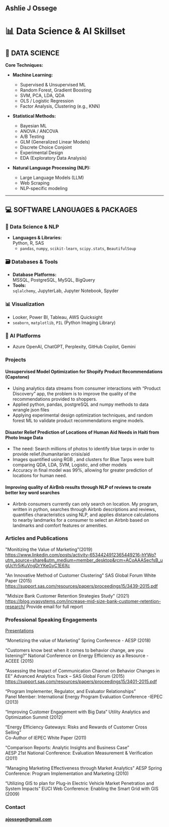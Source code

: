 ## Ashlie J Ossege


# 📊 Data Science & AI Skillset

## 🧠 DATA SCIENCE

**Core Techniques:**

- **Machine Learning:**  
  - Supervised & Unsupervised ML  
  - Random Forest, Gradient Boosting  
  - SVM, PCA, LDA, QDA  
  - OLS / Logistic Regression  
  - Factor Analysis, Clustering (e.g., KNN)  

- **Statistical Methods:**  
  - Bayesian ML  
  - ANOVA / ANCOVA  
  - A/B Testing  
  - GLM (Generalized Linear Models)  
  - Discrete Choice Conjoint  
  - Experimental Design  
  - EDA (Exploratory Data Analysis)

- **Natural Language Processing (NLP):**  
  - Large Language Models (LLM)  
  - Web Scraping  
  - NLP-specific modeling

---

## 💻 SOFTWARE LANGUAGES & PACKAGES

### 🧮 Data Science & NLP
- **Languages & Libraries:**  
  Python, R, SAS  
  - `pandas`, `numpy`, `scikit-learn`, `scipy.stats`, `BeautifulSoup`

### 🗃️ Databases & Tools
- **Database Platforms:**  
  MSSQL, PostgreSQL, MySQL, BigQuery  
- **Tools:**  
  `sqlalchemy`, JupyterLab, Jupyter Notebook, Spyder

### 📊 Visualization
- Looker, Power BI, Tableau, AWS Quicksight  
- `seaborn`, `matplotlib`, `PIL` (Python Imaging Library)

### 🤖 AI Platforms
- Azure OpenAI, ChatGPT, Perplexity, GitHub Copilot, Gemini



### Projects

####	Unsupervised Model Optimization for Shopify Product Recommendations (Capstone)
* 	Using analytics data streams from consumer interactions with “Product Discovery” app, the problem is to improve the quality of the recommendations provided to shoppers.
* 	Applied python, pandas, postgreSQL and numpy methods to data wrangle json files
* 	Applying experimental design optimization techniques, and random forest ML to validate product recommendations engine models.

####	Disaster Relief Prediction of Locations of Human Aid Needs in Haiti from Photo Image Data 
* 	The need: Search millions of photos to identify blue tarps in order to provide relief.(humanitarian crisis/aid
* 	Images quantified using RGB , and clusters for Blue Tarps were built comparing QDA, LDA, SVM, Logistic, and other models
* 	Accuracy in final model was 99%, allowing for greater prediction of locations for human need.


####	Improving quality of AirBnb results through NLP of reviews to create better key word searches
*	Airbnb consumers currently can only search on location.  My program, written in python, searches through Airbnb descriptions and reviews, quantifies characteristics using NLP, and applies distance calculations to nearby landmarks for a consumer to select an Airbnb based on landmarks and comfort features or amenities.

### Articles and Publications
"Monitizing the Value of Marketing"(2019)
https://www.linkedin.com/posts/activity-6534424912365449216-hYWq?utm_source=share&utm_medium=member_desktop&rcm=ACoAAASecfsB_ugUcYr5jKuVngDrYKeGyC1E6Xc

"An Innovative Method of Customer Clustering"
SAS Global Forum White Paper (2015)
https://support.sas.com/resources/papers/proceedings15/3439-2015.pdf

"Midsize Bank Customer Retention Strategies Study" (2021)
https://blog.vyasystems.com/increase-mid-size-bank-customer-retention-research/
Provide email for full report


### Professional Speaking Engagements

[Presentations](ajossege.github.io/presentations)

“Monetizing the value of Marketing” 
Spring Conference - AESP (2018)

“Customers know best when it comes to behavior change, are you listening?” 
National Conference on Energy Efficiency as a Resource - ACEEE (2015)

“Assessing the Impact of Communication Channel on Behavior Changes in EE” 
Advanced Analytics Track – SAS Global Forum (2015)
https://support.sas.com/resources/papers/proceedings15/3401-2015.pdf

“Program Implementer, Regulator, and Evaluator Relationships”  
Panel Member: International Energy Program Evaluation Conference -IEPEC (2013)

“Improving Customer Engagement with Big Data”
Utility Analytics and Optimization Summit (2012)

“Energy Efficiency Gateways: Risks and Rewards of Customer Cross Selling”  
Co-Author of IEPEC White Paper (2011)

“Comparison Reports: Analytic Insights and Business Case”  
AESP 21st National Conference: Evaluation Measurement & Verification (2011)

“Managing Marketing Effectiveness through Market Analytics”
AESP Spring Conference: Program Implementation and Marketing (2010)

“Utilizing GIS to plan for Plug-in Electric Vehicle Market Penetration and System 
Impacts” EUCI Web Conference: Enabling the Smart Grid with GIS (2009)



### Contact

#### ajossege@gmail.com

